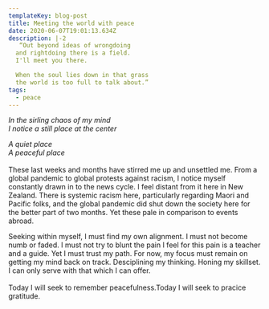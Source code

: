 ```yaml
---
templateKey: blog-post
title: Meeting the world with peace
date: 2020-06-07T19:01:13.634Z
description: |-2
   “Out beyond ideas of wrongdoing
  and rightdoing there is a field.
  I'll meet you there.

  When the soul lies down in that grass
  the world is too full to talk about.”
tags:
  - peace
---
```

*In the sirling chaos of my mind*\
*I notice a still place at the center*

*A quiet place*\
*A peaceful place*\
\
These last weeks and months have stirred me up and unsettled me. From a global pandemic to global protests against racism, I notice myself constantly drawn in to the news cycle. I feel distant from it here in New Zealand. There is systemic racism here, particularly regarding Maori and Pacific folks, and the global pandemic did shut down the society here for the better part of two months. Yet these pale in comparison to events abroad.

Seeking within myself, I must find my own alignment. I must not become numb or faded. I must not try to blunt the pain I feel for this pain is a teacher and a guide. Yet I must trust my path. For now, my focus must remain on getting my mind back on track. Desciplining my thinking. Honing my skillset. I can only serve with that which I can offer.\
\
Today I will seek to remember peacefulness.Today I will seek to pracice gratitude.